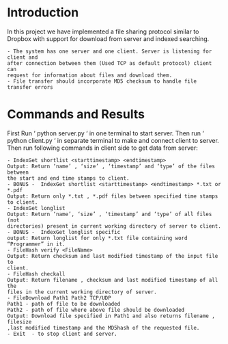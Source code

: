 # Introduction

In this project we have implemented a file sharing protocol similar to Dropbox with
support for download from server and indexed searching.
	
	- The system has one server and one client. Server is listening for client and
	after connection between them (Used TCP as default protocol) client can
	request for information about files and download them.
	- File transfer should incorporate MD5 checksum to handle file transfer errors


# Commands and Results

First Run ‘ python server.py ‘ in one terminal to start server. Then run ‘ python
client.py ‘ in separate terminal to make and connect client to server.
Then run following commands in client side to get data from server:
	
	- IndexGet shortlist <starttimestamp> <endtimestamp>
	Output: Return ‘name’ , ‘size’ , ‘timestamp’ and ‘type’ of the files between
	the start and end time stamps to client.
	- BONUS​ - ​ IndexGet shortlist <starttimestamp> <endtimestamp> *.txt or *.pdf
	Output: Return only *.txt , *.pdf files between specified time stamps to client.
	- IndexGet longlist
	Output: Return ‘name’, ‘size’ , ‘timestamp’ and ‘type’ of all files (not
	directories) present in current working directory of server to client.
	- BONUS​ - ​ IndexGet longlist specific
	output: Return longlist for only *.txt file containing word “Programmer” in it.
	- FileHash verify <FileName>
	Output:​ Return checksum and last modified timestamp of the input file to
	client.
	- FileHash checkall
	Output: Return filename , checksum and last modified timestamp of all the
	files in the current working directory of server.
	- FileDownload Path1 Path2 TCP/UDP
	Path1 - path of file to be downloaded
	Path2 - path of file where above file should be downloaded
	Output: Download file specified in Path1 and also returns filename , filesize
	,last modified timestamp and the MD5hash of the requested file.
	- Exit ​ - to stop client and server.